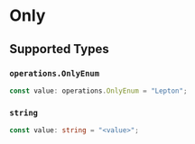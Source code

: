 # Only


## Supported Types

### `operations.OnlyEnum`

```typescript
const value: operations.OnlyEnum = "Lepton";
```

### `string`

```typescript
const value: string = "<value>";
```

